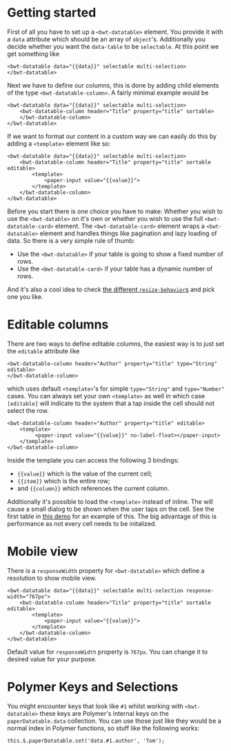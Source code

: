 Getting started
===
First of all you have to set up a `<bwt-datatable>` element. You provide it with a
`data` attribute which should be an array of `object`'s. Additionally you decide
whether you want the `data-table` to be `selectable`. At this point we get something
like

	<bwt-datatable data="{{data}}" selectable multi-selection>
	</bwt-datatable>

Next we have to define our columns, this is done by adding child elements of the type
`<bwt-datatable-column>`. A fairly minimal example would be

	<bwt-datatable data="{{data}}" selectable multi-selection>
		<bwt-datatable-column header="Title" property="title" sortable>
		</bwt-datatable-column>
	</bwt-datatable>

If we want to format our content in a custom way we can easily do this by adding a `<template>`
element like so:

	<bwt-datatable data="{{data}}" selectable multi-selection>
		<bwt-datatable-column header="Title" property="title" sortable editable>
			<template>
				<paper-input value="{{value}}">
			</template>
		</bwt-datatable-column>
	</bwt-datatable>

Before you start there is one choice you have to make: Whether you wish to use the `<bwt-datable>` on it's own or
whether you wish to use the full `<bwt-datatable-card>` element. The `<bwt-datatable-card>` element wraps a 
 `<bwt-datatable>` element and handles things like pagination and lazy loading of data. So there is a very simple rule
 of thumb:
 
  - Use the `<bwt-datatable>` if your table is going to show a fixed number of rows.
  - Use the `<bwt-datatable-card>` if your table has a dynamic number of rows. 

And it's also a cool idea to check [the different `resize-behavior`s](resize-behavior.html) and pick one you like.

Editable columns
===
There are two ways to define editable columns, the easiest way is to just set the `editable` attribute like

	<bwt-datatable-column header="Author" property="title" type="String" editable>
	</bwt-datatable-column>

which uses default `<template>`'s for simple `type="String"` and `type="Number"` cases. You can always set your own
`<template>` as well in which case `[editable]` will indicate to the system that a tap inside the cell should not select
the row.

	<bwt-datatable-column header="Author" property="title" editable>
		<template>
			 <paper-input value="{{value}}" no-label-float></paper-input>
		</template>
	</bwt-datatable-column>

Inside the template you can access the following 3 bindings:

 - `{{value}}` which is the value of the current cell;
 - `{{item}}` which is the entire row; 
 - and `{{column}}` which references the current column.

Additionally it's possible to load the `<template>` instead of inline. The will cause a small dialog to be shown when
 the user taps on the cell. See the first table in [this demo](editable.html) for an example of this. The big advantage
 of this is performance as not every cell needs to be initalized.

Mobile view
===
There is a `responseWidth` property for `<bwt-datatable>` which define a resolution to show mobile view.

	<bwt-datatable data="{{data}}" selectable multi-selection response-width="767px">
		<bwt-datatable-column header="Title" property="title" sortable editable>
			<template>
				<paper-input value="{{value}}">
			</template>
		</bwt-datatable-column>
	</bwt-datatable>

Default value for `responseWidth` property is `767px`. You can change it to desired value for your purpose.

Polymer Keys and Selections
===
You might encounter keys that look like `#1` whilst working with `<bwt-datatable>` these keys are Polymer's internal
keys on the `paperDatatable.data` collection. You can use those just like they would be a normal index in Polymer
functions, so stuff like the following works:

	this.$.paperDatatable.set('data.#1.author', 'Tom');
